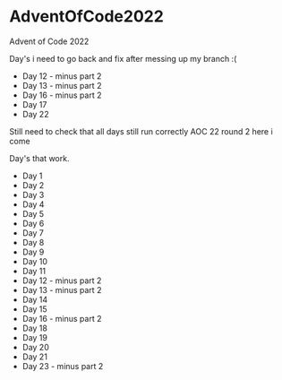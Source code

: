 # AdventOfCode2022
Advent of Code 2022

Day's i need to go back and fix after messing up my branch :( 
- Day 12 - minus part 2 
- Day 13 - minus part 2 
- Day 16 - minus part 2 
- Day 17 
- Day 22

Still need to check that all days still run correctly AOC 22 round 2 here i come 

Day's that work.
- Day 1 
- Day 2
- Day 3 
- Day 4
- Day 5
- Day 6 
- Day 7 
- Day 8
- Day 9
- Day 10
- Day 11
- Day 12 - minus part 2
- Day 13 - minus part 2 
- Day 14
- Day 15
- Day 16 - minus part 2
- Day 18
- Day 19
- Day 20
- Day 21 
- Day 23 - minus part 2
